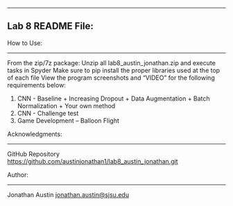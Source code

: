 ------------------
Lab 8 README File:
------------------

How to Use:
***************

From the zip/7z package:
Unzip all lab8_austin_jonathan.zip and execute tasks in Spyder
Make sure to pip install the proper libraries used at the top of each file
View the program screenshots and “VIDEO” for the following requirements below:
1. CNN - Baseline + Increasing Dropout + Data Augmentation + Batch Normalization + Your own method
2. CNN - Challenge test
3. Game Development – Balloon Flight

Acknowledgments:
***********

GitHub Repository
	https://github.com/austinjonathan1/lab8_austin_jonathan.git 

Author:
*******

Jonathan Austin <jonathan.austin@sjsu.edu>
